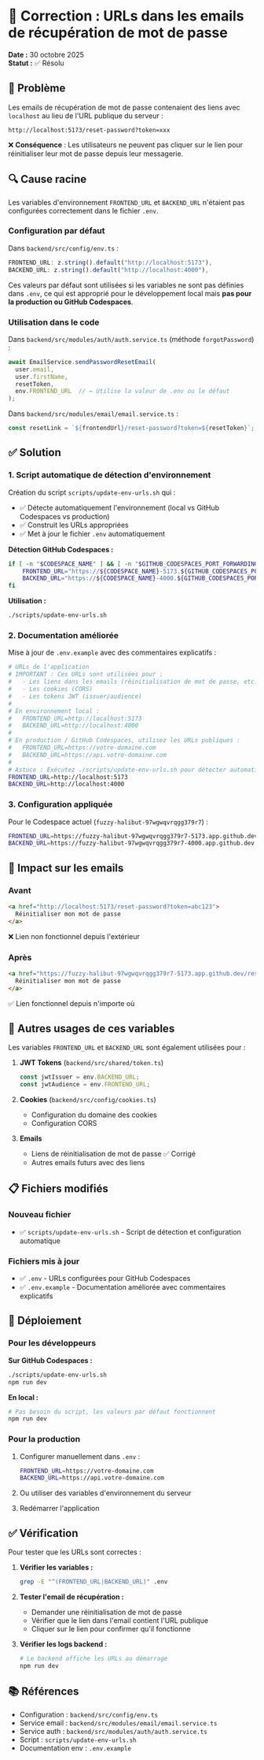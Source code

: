 # 🔧 Correction : URLs dans les emails de récupération de mot de passe

**Date :** 30 octobre 2025  
**Statut :** ✅ Résolu

## 🐛 Problème

Les emails de récupération de mot de passe contenaient des liens avec `localhost` au lieu de l'URL publique du serveur :

```
http://localhost:5173/reset-password?token=xxx
```

❌ **Conséquence** : Les utilisateurs ne peuvent pas cliquer sur le lien pour réinitialiser leur mot de passe depuis leur messagerie.

## 🔍 Cause racine

Les variables d'environnement `FRONTEND_URL` et `BACKEND_URL` n'étaient pas configurées correctement dans le fichier `.env`.

### Configuration par défaut

Dans `backend/src/config/env.ts` :

```typescript
FRONTEND_URL: z.string().default("http://localhost:5173"),
BACKEND_URL: z.string().default("http://localhost:4000"),
```

Ces valeurs par défaut sont utilisées si les variables ne sont pas définies dans `.env`, ce qui est approprié pour le développement local mais **pas pour la production ou GitHub Codespaces**.

### Utilisation dans le code

Dans `backend/src/modules/auth/auth.service.ts` (méthode `forgotPassword`) :

```typescript
await EmailService.sendPasswordResetEmail(
  user.email,
  user.firstName,
  resetToken,
  env.FRONTEND_URL  // ← Utilise la valeur de .env ou le défaut
);
```

Dans `backend/src/modules/email/email.service.ts` :

```typescript
const resetLink = `${frontendUrl}/reset-password?token=${resetToken}`;
```

## ✅ Solution

### 1. Script automatique de détection d'environnement

Création du script `scripts/update-env-urls.sh` qui :
- ✅ Détecte automatiquement l'environnement (local vs GitHub Codespaces vs production)
- ✅ Construit les URLs appropriées
- ✅ Met à jour le fichier `.env` automatiquement

**Détection GitHub Codespaces :**
```bash
if [ -n "$CODESPACE_NAME" ] && [ -n "$GITHUB_CODESPACES_PORT_FORWARDING_DOMAIN" ]; then
    FRONTEND_URL="https://${CODESPACE_NAME}-5173.${GITHUB_CODESPACES_PORT_FORWARDING_DOMAIN}"
    BACKEND_URL="https://${CODESPACE_NAME}-4000.${GITHUB_CODESPACES_PORT_FORWARDING_DOMAIN}"
fi
```

**Utilisation :**
```bash
./scripts/update-env-urls.sh
```

### 2. Documentation améliorée

Mise à jour de `.env.example` avec des commentaires explicatifs :

```bash
# URLs de l'application
# IMPORTANT : Ces URLs sont utilisées pour :
#   - Les liens dans les emails (réinitialisation de mot de passe, etc.)
#   - Les cookies (CORS)
#   - Les tokens JWT (issuer/audience)
# 
# En environnement local :
#   FRONTEND_URL=http://localhost:5173
#   BACKEND_URL=http://localhost:4000
#
# En production / GitHub Codespaces, utilisez les URLs publiques :
#   FRONTEND_URL=https://votre-domaine.com
#   BACKEND_URL=https://api.votre-domaine.com
#
# Astuce : Exécutez ./scripts/update-env-urls.sh pour détecter automatiquement
FRONTEND_URL=http://localhost:5173
BACKEND_URL=http://localhost:4000
```

### 3. Configuration appliquée

Pour le Codespace actuel (`fuzzy-halibut-97wgwqvrqgg379r7`) :

```bash
FRONTEND_URL=https://fuzzy-halibut-97wgwqvrqgg379r7-5173.app.github.dev
BACKEND_URL=https://fuzzy-halibut-97wgwqvrqgg379r7-4000.app.github.dev
```

## 📧 Impact sur les emails

### Avant
```html
<a href="http://localhost:5173/reset-password?token=abc123">
  Réinitialiser mon mot de passe
</a>
```
❌ Lien non fonctionnel depuis l'extérieur

### Après
```html
<a href="https://fuzzy-halibut-97wgwqvrqgg379r7-5173.app.github.dev/reset-password?token=abc123">
  Réinitialiser mon mot de passe
</a>
```
✅ Lien fonctionnel depuis n'importe où

## 🔄 Autres usages de ces variables

Les variables `FRONTEND_URL` et `BACKEND_URL` sont également utilisées pour :

1. **JWT Tokens** (`backend/src/shared/token.ts`)
   ```typescript
   const jwtIssuer = env.BACKEND_URL;
   const jwtAudience = env.FRONTEND_URL;
   ```

2. **Cookies** (`backend/src/config/cookies.ts`)
   - Configuration du domaine des cookies
   - Configuration CORS

3. **Emails**
   - Liens de réinitialisation de mot de passe ✅ Corrigé
   - Autres emails futurs avec des liens

## 📋 Fichiers modifiés

### Nouveau fichier
- ✅ `scripts/update-env-urls.sh` - Script de détection et configuration automatique

### Fichiers mis à jour
- ✅ `.env` - URLs configurées pour GitHub Codespaces
- ✅ `.env.example` - Documentation améliorée avec commentaires explicatifs

## 🚀 Déploiement

### Pour les développeurs

**Sur GitHub Codespaces :**
```bash
./scripts/update-env-urls.sh
npm run dev
```

**En local :**
```bash
# Pas besoin du script, les valeurs par défaut fonctionnent
npm run dev
```

### Pour la production

1. Configurer manuellement dans `.env` :
   ```bash
   FRONTEND_URL=https://votre-domaine.com
   BACKEND_URL=https://api.votre-domaine.com
   ```

2. Ou utiliser des variables d'environnement du serveur

3. Redémarrer l'application

## ✅ Vérification

Pour tester que les URLs sont correctes :

1. **Vérifier les variables :**
   ```bash
   grep -E "^(FRONTEND_URL|BACKEND_URL)" .env
   ```

2. **Tester l'email de récupération :**
   - Demander une réinitialisation de mot de passe
   - Vérifier que le lien dans l'email contient l'URL publique
   - Cliquer sur le lien pour confirmer qu'il fonctionne

3. **Vérifier les logs backend :**
   ```bash
   # Le backend affiche les URLs au démarrage
   npm run dev
   ```

## 📚 Références

- Configuration : `backend/src/config/env.ts`
- Service email : `backend/src/modules/email/email.service.ts`
- Service auth : `backend/src/modules/auth/auth.service.ts`
- Script : `scripts/update-env-urls.sh`
- Documentation env : `.env.example`
